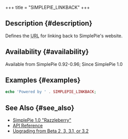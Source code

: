 +++
title = "SIMPLEPIE_LINKBACK"
+++

## Description {#description}

Defines the <abbr title="Uniform Resource Locator">URL</abbr> for linking back to SimplePie's website.

## Availability {#availability}

Available from SimplePie 0.92-0.96; Since SimplePie 1.0

## Examples {#examples}

```php
echo 'Powered by ' . SIMPLEPIE_LINKBACK;
```

## See Also {#see_also}

<div id="plugin__backlinks">

- [SimplePie 1.0 "Razzleberry"](@/wiki/misc/release_notes/simplepie_1.0.md)
- [API Reference](@/wiki/reference/_index.md)
- [Upgrading from Beta 2, 3, 3.1, or 3.2](@/wiki/setup/upgrade.md)

</div>
